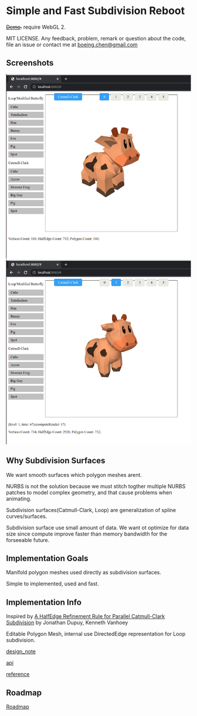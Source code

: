# Simple and Fast Subdivision Reboot
<s>[Demo]().</s>
require WebGL 2.

MIT LICENSE. Any feedback, problem, remark or question about the code, file an issue or contact me at boeing.chen@gmail.com


## Screenshots
![Spot no subdivision](media/spot_subd0.png) ![Spot subdivision level 1](media/spot_subd1.png)

## Why Subdivision Surfaces
We want smooth surfaces which polygon meshes arent.

NURBS is not the solution because we must stitch togther multiple NURBS patches to model complex geometry, and that cause problems when animating.

Subdivision surfaces(Catmull-Clark, Loop) are generalization of spline curves/surfaces.

Subdivision surface use small amount of data. We want ot optimize for data size since compute improve faster than memory bandwidth for the forseeable future.

## Implementation Goals
Manifold polygon meshes used directly as subdivision surfaces.

Simple to implemented, used and fast.

## Implementation Info
Inspired by [A HalfEdge Refinement Rule for Parallel Catmull-Clark Subdivision](https://onrendering.com/) by Jonathan Dupuy, Kenneth Vanhoey

Editable Polygon Mesh, internal use DirectedEdge representation for Loop subdivision.

[design_note](docs/design_note.md)

[api](docs/api.md)

[reference](docs/referenc.md)

## Roadmap
[Roadmap](docs/roadmap.md)